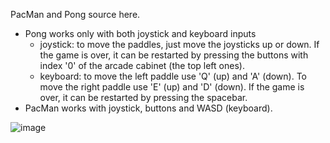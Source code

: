 PacMan and Pong source here.
* Pong works only with both joystick and keyboard inputs
  - joystick: to move the paddles, just move the joysticks up or down. If the game is over, it can be restarted by pressing the buttons with index '0' of the arcade cabinet (the top left ones).
  - keyboard: to move the left paddle use 'Q' (up) and 'A' (down).
              To move the right paddle use 'E' (up) and 'D' (down).
              If the game is over, it can be restarted by pressing the spacebar.
* PacMan works with joystick, buttons and WASD (keyboard).  

![image](https://github.com/TheSaturdayThing/Arcade/assets/4332426/963a5b0b-a1f8-49ef-80dd-fcdb7eb14f67)
